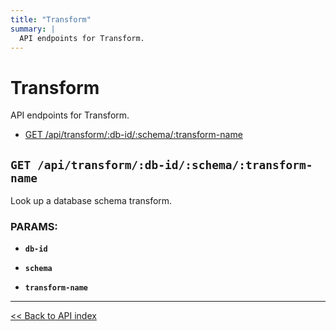 ```yaml
---
title: "Transform"
summary: |
  API endpoints for Transform.
---
```


# Transform

API endpoints for Transform.

  - [GET /api/transform/:db-id/:schema/:transform-name](#get-apitransformdb-idschematransform-name)

## `GET /api/transform/:db-id/:schema/:transform-name`

Look up a database schema transform.

### PARAMS:

*  **`db-id`** 

*  **`schema`** 

*  **`transform-name`**

---

[<< Back to API index](../api-documentation.md)